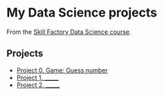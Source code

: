 # My Data Science projects

From the [Skill Factory Data Science course](https://skillfactory.ru/rata-scientist).

## Projects

* [Project 0. Game: Guess number](https://github.com/iamDenisLesiv/SFDS_LESIVD/tree/main/project_0)
* [Project 1. _____](__)
* [Project 2. _____](__)
